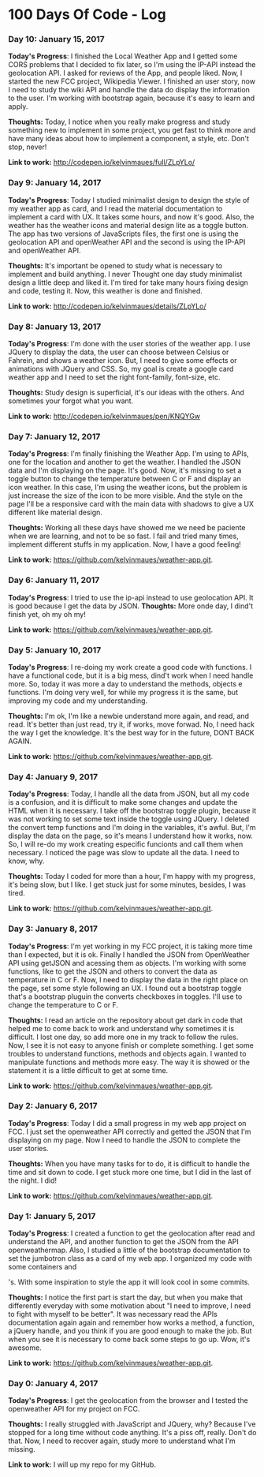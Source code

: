 # 100 Days Of Code - Log

### Day 10: January 15, 2017

**Today's Progress**: I finished the Local Weather App and I getted some CORS problems that I decided to fix later, so I'm using the IP-API instead the geolocation API. I asked for reviews of the App, and people liked. Now, I started the new FCC project, Wikipedia Viewer. I finished an user story, now I need to study the wiki API and handle the data do display the information to the user. I'm working with bootstrap again, because it's easy to learn and apply.

**Thoughts:** Today, I notice when you really make progress and study something new to implement in some project, you get fast to think more and have many ideas about how to implement a component, a style, etc. Don't stop, never!

**Link to work:** http://codepen.io/kelvinmaues/full/ZLpYLo/

### Day 9: January 14, 2017

**Today's Progress**: Today I studied minimalist design to design the style of my weather app as card, and I read the material documentation to implement a card with UX. It takes some hours, and now it's good. Also, the weather has the weather icons and material design lite as a toggle button. The app has two versions of JavaScripts files, the first one is using the geolocation API and openWeather API and the second is using the IP-API and openWeather API.

**Thoughts:** It's important be opened to study what is necessary to implement and build anything. I never Thought one day study minimalist design a little deep and liked it. I'm tired for take many hours fixing design and code, testing it. Now, this weather is done and finished.

**Link to work:** http://codepen.io/kelvinmaues/details/ZLpYLo/

### Day 8: January 13, 2017

**Today's Progress**: I'm done with the user stories of the weather app. I use JQuery to display the data, the user can choose between Celsius or Fahrein, and shows a weather icon. But, I need to give some effects or animations with JQuery and CSS. So, my goal is create a google card weather app and I need to set the right font-family, font-size, etc.

**Thoughts:** Study design is superficial, it's our ideas with the others. And sometimes your forgot what you want.

**Link to work:** http://codepen.io/kelvinmaues/pen/KNQYGw

### Day 7: January 12, 2017

**Today's Progress**: I'm finally finishing the Weather App. I'm using to APIs, one for the location and another to get the weather. I handled the JSON data and I'm displaying on the page. It's good. Now, it's missing to set a toggle button to change the temperature between C or F and display an icon weather. In this case, I'm using the weather icons, but the problem is just increase the size of the icon to be more visible. And the style on the page I'll be a responsive card with the main data with shadows to give a UX different like material design.

**Thoughts:** Working all these days have showed me we need be paciente when we are learning, and not to be so fast. I fail and tried many times, implement different stuffs in my application. Now, I have a good feeling!

**Link to work:** https://github.com/kelvinmaues/weather-app.git.

### Day 6: January 11, 2017

**Today's Progress**: I tried to use the ip-api instead to use geolocation API. It is good because I get the data by JSON.
**Thoughts:** More onde day, I dind't finish yet, oh my oh my!

**Link to work:** https://github.com/kelvinmaues/weather-app.git.

### Day 5: January 10, 2017

**Today's Progress**: I re-doing my work create a good code with functions. I have a functional code, but it is a big mess, dind't work when I need handle more. So, today it was more a day to understand the methods, objects e functions. I'm doing very well, for while my progress it is the same, but improving my code and my understanding.

**Thoughts:** I'm ok, I'm like a newbie understand more again, and read, and read. It's better than just read, try it, if works, move forwad. No, I need hack the way I get the knowledge. It's the best way for in the future, DONT BACK AGAIN.

**Link to work:** https://github.com/kelvinmaues/weather-app.git.

### Day 4: January 9, 2017

**Today's Progress**: Today, I handle all the data from JSON, but all my code is a confusion, and it is difficult to make some changes and update the HTML when it is necessary. I take off the bootstrap toggle plugin, because it was not working to set some text inside the toggle using JQuery. I deleted the convert temp functions and I'm doing in the variables, it's awful. But, I'm display the data on the page, so it's means I understand how it works, now. So, I will re-do my work creating especific funcionts and call them when necessary. I noticed the page was slow to update all the data. I need to know, why.

**Thoughts:** Today I coded for more than a hour, I'm happy with my progress, it's being slow, but I like. I get stuck just for some minutes, besides, I was tired.

**Link to work:** https://github.com/kelvinmaues/weather-app.git.

### Day 3: January 8, 2017

**Today's Progress**: I'm yet working in my FCC project, it is taking more time than I expected, but it is ok. Finally I handled the JSON from OpenWeather API using getJSON and acessing them as objects. I'm working with some functions, like to get the JSON and others to convert the data as temperature in C or F. Now, I need to display the data in the right place on the page, set some style following an UX. I found out a bootstrap toggle that's a bootstrap pluguin the converts checkboxes in toggles. I'll use to change the temperature to C or F.

**Thoughts:** I read an article on the repository about get dark in code that helped me to come back to work and understand why sometimes it is difficult. I lost one day, so add more one in my track to follow the rules. Now, I see it is not easy to anyone finish or complete something. I get some troubles to understand functions, methods and objects again. I wanted to manipulate functions and methods more easy. The way it is showed or the statement it is a little difficult to get at some time.

**Link to work:** https://github.com/kelvinmaues/weather-app.git.

### Day 2: January 6, 2017

**Today's Progress**: Today I did a small progress in my web app project on FCC. I just set the openweather API correctly and getted the JSON that I'm displaying on my page. Now I need to handle the JSON to complete the user stories.

**Thoughts:** When you have many tasks for to do, it is difficult to handle the time and sit down to code. I get stuck more one time, but I did in the last of the night. I did!

**Link to work:** https://github.com/kelvinmaues/weather-app.git.

### Day 1: January 5, 2017

**Today's Progress**: I created a function to get the geolocation after read and understand the API, and another function to get the JSON from the API openweathermap. Also, I studied a little of the bootstrap documentation to set the jumbotron class as a card of my web app. I organized my code with some containers and <div>'s. With some inspiration to style the app it will look cool in some commits.

**Thoughts:** I notice the first part is start the day, but when you make that differently everyday with some motivation about "I need to improve, I need to fight with myself to be better". It was necessary read the APIs documentation again again and remember how works a method, a function, a jQuery handle, and you think if you are good enough to make the job. But when you see it is necessary to come back some steps to go up. Wow, it's awesome.

**Link to work:** https://github.com/kelvinmaues/weather-app.git.

### Day 0: January 4, 2017

**Today's Progress**: I get the geolocation from the browser and I tested the openweather API for my project on FCC.

**Thoughts:** I really struggled with JavaScript and JQuery, why? Because I've stopped for a long time without code anything. It's a piss off, really. Don't do that. Now, I need to recover again, study more to understand what I'm missing.

**Link to work:** I will up my repo for my GitHub.
